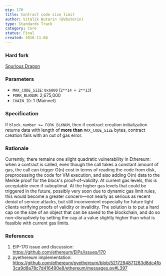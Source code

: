 ```yaml
---
eip: 170
title: Contract code size limit
author: Vitalik Buterin (@vbuterin)
type: Standards Track
category: Core
status: Final
created: 2016-11-04
---
```


### Hard fork
[Spurious Dragon](./00607.md)

### Parameters
- `MAX_CODE_SIZE`: `0x6000` (`2**14 + 2**13`)
- `FORK_BLKNUM`: 2,675,000
- `CHAIN_ID`: 1 (Mainnet)

### Specification

If `block.number >= FORK_BLKNUM`, then if contract creation initialization returns data with length of **more than** `MAX_CODE_SIZE` bytes, contract creation fails with an out of gas error.

### Rationale

Currently, there remains one slight quadratic vulnerability in Ethereum: when a contract is called, even though the call takes a constant amount of gas, the call can trigger O(n) cost in terms of reading the code from disk, preprocessing the code for VM execution, and also adding O(n) data to the Merkle proof for the block's proof-of-validity. At current gas levels, this is acceptable even if suboptimal. At the higher gas levels that could be triggered in the future, possibly very soon due to dynamic gas limit rules, this would become a greater concern—not nearly as serious as recent denial of service attacks, but still inconvenient especially for future light clients verifying proofs of validity or invalidity. The solution is to put a hard cap on the size of an object that can be saved to the blockchain, and do so non-disruptively by setting the cap at a value slightly higher than what is feasible with current gas limits.

### References

1. EIP-170 issue and discussion: https://github.com/ethereum/EIPs/issues/170
2. pyethereum implementation: https://github.com/ethereum/pyethereum/blob/5217294871283d8dc4fb3ca9d8a78c7d416490e8/ethereum/messages.py#L397
